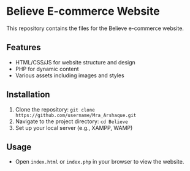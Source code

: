 # Believe E-commerce Website

This repository contains the files for the Believe e-commerce website.

## Features
- HTML/CSS/JS for website structure and design
- PHP for dynamic content
- Various assets including images and styles

## Installation
1. Clone the repository: `git clone https://github.com/username/Mra_Arshaque.git`
2. Navigate to the project directory: `cd Believe`
3. Set up your local server (e.g., XAMPP, WAMP)

## Usage
- Open `index.html` or `index.php` in your browser to view the website.